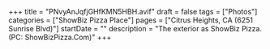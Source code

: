 +++
title = "PNvyAnJqfjGHfKMN5HBH.avif"
draft = false
tags = ["Photos"]
categories = ["ShowBiz Pizza Place"]
pages = ["Citrus Heights, CA (6251 Sunrise Blvd)"]
startDate = ""
description = "The exterior as ShowBiz Pizza. (PC: ShowBizPizza.Com)"
+++
